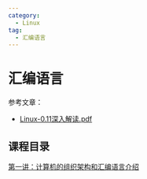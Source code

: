 ```yaml
---
category:
  - Linux
tag:
  - 汇编语言
---
```



# 汇编语言


参考文章：
- [Linux-0.11深入解读.pdf](https://staffwww.fullcoll.edu/aclifton/courses/cs241/)

## 课程目录

[第一讲：计算机的组织架构和汇编语言介绍](https://zgjsxx.github.io/posts/Program_language/Assembly_language/fullerton_CSci241/Lecture1-computer-organization-assembly-language.html)